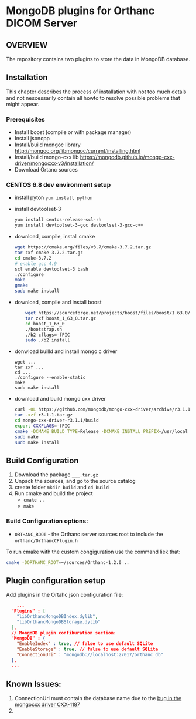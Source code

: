 # MongoDB plugins for Orthanc DICOM Server

## OVERVIEW
The repository contains two plugins to store the data in MongoDB database.

## Installation

This chapter describes the process of installation with not too much detals and not nescessarily contain all howto to resolve possible problems that might appear.

### Prerequisites
- Install boost (compile or with package manager)
- Install jsoncpp
- Install/build mongoc library http://mongoc.org/libmongoc/current/installing.html
- Install/build mongo-cxx lib https://mongodb.github.io/mongo-cxx-driver/mongocxx-v3/installation/
- Download Ortanc sources

### CENTOS 6.8 dev environment setup

* install pyton
    ```yum install python```
* install devtoolset-3
    ```sh
    yum install centos-release-scl-rh
    yum install devtoolset-3-gcc devtoolset-3-gcc-c++
    ```
* download, compile, install cmake
    ```sh
    wget https://cmake.org/files/v3.7/cmake-3.7.2.tar.gz
    tar zxf cmake-3.7.2.tar.gz
    cd cmake-3.7.2
    # enable gcc 4.9
    scl enable devtoolset-3 bash
    ./configure
    make
    gmake
    sudo make install
    ```

* download, compile and install boost
    ```sh
        wget https://sourceforge.net/projects/boost/files/boost/1.63.0/boost_1_63_0.tar.gz/download -O boost_1_63_0.tar.gz
        tar zxf boost_1_63_0.tar.gz
        cd boost_1_63_0
        ./bootstrap.sh
        ./b2 cflags=-fPIC
        sudo ./b2 install
    ```
* donwload builld and install mongo c driver
    ```
    wget ...
    tar zxf ...
    cd ...
    ./configure --enable-static
    make
    sudo make install
    ```
* download and build mongo cxx driver
    ```sh
    curl -OL https://github.com/mongodb/mongo-cxx-driver/archive/r3.1.1.tar.gz
    tar -xzf r3.1.1.tar.gz
    cd mongo-cxx-driver-r3.1.1/build
    export CXXFLAGS=-fPIC
    cmake -DCMAKE_BUILD_TYPE=Release -DCMAKE_INSTALL_PREFIX=/usr/local -DLIBBSON_DIR=/usr/local -DLIBMONGOC_DIR=/usr/local ..
    sudo make
    sudo make install
    ```

## Build Configuration

1. Download the package ```___.tar.gz```
2. Unpack the sources, and go to the source catalog
3. create folder ```mkdir build``` and ```cd build```
4. Run cmake and build the project
    * ```cmake ..```
    * ```make```

### Build Configuration options:
* ```ORTHANC_ROOT``` - the Orthanc server sources root to include the ```orthanc/OrthancCPlugin.h```

To run cmake with the custom congiguration use the command liek that:
```sh
cmake -DORTHANC_ROOT=~/sources/Orthanc-1.2.0 ..
```


## Plugin configuration setup

Add plugins in the Ortahc json configuration file:

```json
    ...
  "Plugins" : [
    "libOrthancMongoDBIndex.dylib",
    "libOrthancMongoDBStorage.dylib"
  ],
  // MongoDB plugin confihuration section:
  "MongoDB" : {
    "EnableIndex" : true, // false to use default SQLite 
    "EnableStorage" : true, // false to use default SQLite 
    "ConnectionUri" : "mongodb://localhost:27017/orthanc_db"
  },
  ...
```

## Known Issues:

1. ConnectionUri must contain the database name due to the [bug in the mongocxx driver CXX-1187](https://jira.mongodb.org/browse/CXX-1187)
2. 